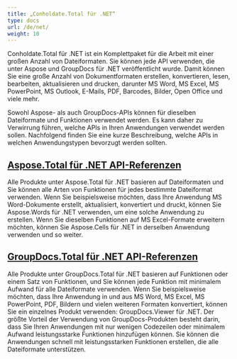 ```yaml
---
title: „Conholdate.Total für .NET“
type: docs
url: /de/net/
weight: 10
---
```


Conholdate.Total für .NET ist ein Komplettpaket für die Arbeit mit einer großen Anzahl von Dateiformaten. Sie können jede API verwenden, die unter Aspose und GroupDocs für .NET veröffentlicht wurde. Damit können Sie eine große Anzahl von Dokumentformaten erstellen, konvertieren, lesen, bearbeiten, aktualisieren und drucken, darunter MS Word, MS Excel, MS PowerPoint, MS Outlook, E-Mails, PDF, Barcodes, Bilder, Open Office und viele mehr. 

Sowohl Aspose- als auch GroupDocs-APIs können für dieselben Dateiformate und Funktionen verwendet werden. Es kann daher zu Verwirrung führen, welche APIs in Ihren Anwendungen verwendet werden sollen. Nachfolgend finden Sie eine kurze Beschreibung, welche APIs in welchen Anwendungstypen bevorzugt werden sollten.

## [Aspose.Total für .NET API-Referenzen](/aspose-total-for-net/)

Alle Produkte unter Aspose.Total für .NET basieren auf Dateiformaten und Sie können alle Arten von Funktionen für jedes bestimmte Dateiformat verwenden. Wenn Sie beispielsweise möchten, dass Ihre Anwendung MS Word-Dokumente erstellt, aktualisiert, konvertiert und druckt, können Sie Aspose.Words für .NET verwenden, um eine solche Anwendung zu erstellen. Wenn Sie dieselben Funktionen auf MS Excel-Formate erweitern möchten, können Sie Aspose.Cells für .NET in derselben Anwendung verwenden und so weiter.

## [GroupDocs.Total für .NET API-Referenzen](/groupdocs-total-for-net/)

Alle Produkte unter GroupDocs.Total für .NET basieren auf Funktionen oder einem Satz von Funktionen, und Sie können jede Funktion mit minimalem Aufwand für alle Dateiformate verwenden. Wenn Sie beispielsweise möchten, dass Ihre Anwendung in und aus MS Word, MS Excel, MS PowerPoint, PDF, Bildern und vielen weiteren Formaten konvertiert, können Sie ein einzelnes Produkt verwenden: GroupDocs.Viewer für .NET. Der größte Vorteil der Verwendung von GroupDocs-Produkten besteht darin, dass Sie Ihren Anwendungen mit nur wenigen Codezeilen oder minimalem Aufwand leistungsstarke Funktionen hinzufügen können. Sie können die Anwendungen schnell mit leistungsstarken Funktionen erstellen, die alle Dateiformate unterstützen.
